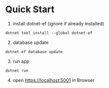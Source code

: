 # Quick Start

1. install dotnet-ef (ignore if already installed)
```
dotnet tool install --global dotnet-ef
```

2. database update
```
dotnet ef database update
```

3. run app
```
dotnet run
```

4. open [https://localhost:5001](https://localhost:5001) in Browser